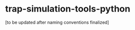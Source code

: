 trap-simulation-tools-python
============================
[to be updated after naming conventions finalized]
